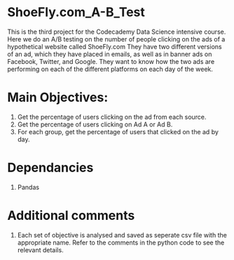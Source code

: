# ShoeFly.com_A-B_Test
This is the third project for the Codecademy Data Science intensive course. Here we do an A/B testing on the number of people clicking on the ads of a hypothetical website called ShoeFly.com
They have two different versions of an ad, which they have placed in emails, as well as in banner ads on Facebook, Twitter, and Google. They want to know how the two ads are performing on each of the different platforms on each day of the week.

# Main Objectives:
1. Get the percentage of users clicking on the ad from each source.
2. Get the percentage of users clicking on Ad A or Ad B.
3. For each group, get the percentage of users that clicked on the ad by day.

# Dependancies 
1. Pandas

# Additional comments
1. Each set of objective is analysed and saved as seperate csv file with the appropriate name. Refer to the comments in the python code to see the relevant details.
